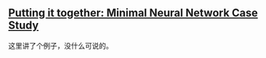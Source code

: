 [Putting it together: Minimal Neural Network Case Study](http://cs231n.github.io/neural-networks-case-study/)
---
这里讲了个例子，没什么可说的。
